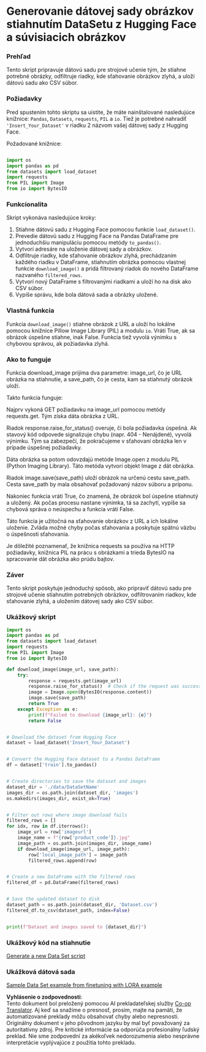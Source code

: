 <!--
CO_OP_TRANSLATOR_METADATA:
{
  "original_hash": "3cd0b727945d57998f1096763df56a84",
  "translation_date": "2025-07-17T05:51:48+00:00",
  "source_file": "md/03.FineTuning/CreatingSampleData.md",
  "language_code": "sk"
}
-->
# Generovanie dátovej sady obrázkov stiahnutím DataSetu z Hugging Face a súvisiacich obrázkov


### Prehľad

Tento skript pripravuje dátovú sadu pre strojové učenie tým, že stiahne potrebné obrázky, odfiltruje riadky, kde sťahovanie obrázkov zlyhá, a uloží dátovú sadu ako CSV súbor.

### Požiadavky

Pred spustením tohto skriptu sa uistite, že máte nainštalované nasledujúce knižnice: `Pandas`, `Datasets`, `requests`, `PIL` a `io`. Tiež je potrebné nahradiť `'Insert_Your_Dataset'` v riadku 2 názvom vašej dátovej sady z Hugging Face.

Požadované knižnice:

```python

import os
import pandas as pd
from datasets import load_dataset
import requests
from PIL import Image
from io import BytesIO
```

### Funkcionalita

Skript vykonáva nasledujúce kroky:

1. Stiahne dátovú sadu z Hugging Face pomocou funkcie `load_dataset()`.
2. Prevedie dátovú sadu z Hugging Face na Pandas DataFrame pre jednoduchšiu manipuláciu pomocou metódy `to_pandas()`.
3. Vytvorí adresáre na uloženie dátovej sady a obrázkov.
4. Odfiltruje riadky, kde sťahovanie obrázkov zlyhá, prechádzaním každého riadku v DataFrame, stiahnutím obrázka pomocou vlastnej funkcie `download_image()` a pridá filtrovaný riadok do nového DataFrame nazvaného `filtered_rows`.
5. Vytvorí nový DataFrame s filtrovanými riadkami a uloží ho na disk ako CSV súbor.
6. Vypíše správu, kde bola dátová sada a obrázky uložené.

### Vlastná funkcia

Funkcia `download_image()` stiahne obrázok z URL a uloží ho lokálne pomocou knižnice Pillow Image Library (PIL) a modulu `io`. Vráti True, ak sa obrázok úspešne stiahne, inak False. Funkcia tiež vyvolá výnimku s chybovou správou, ak požiadavka zlyhá.

### Ako to funguje

Funkcia download_image prijíma dva parametre: image_url, čo je URL obrázka na stiahnutie, a save_path, čo je cesta, kam sa stiahnutý obrázok uloží.

Takto funkcia funguje:

Najprv vykoná GET požiadavku na image_url pomocou metódy requests.get. Tým získa dáta obrázka z URL.

Riadok response.raise_for_status() overuje, či bola požiadavka úspešná. Ak stavový kód odpovede signalizuje chybu (napr. 404 - Nenájdené), vyvolá výnimku. Tým sa zabezpečí, že pokračujeme v sťahovaní obrázka len v prípade úspešnej požiadavky.

Dáta obrázka sa potom odovzdajú metóde Image.open z modulu PIL (Python Imaging Library). Táto metóda vytvorí objekt Image z dát obrázka.

Riadok image.save(save_path) uloží obrázok na určenú cestu save_path. Cesta save_path by mala obsahovať požadovaný názov súboru a príponu.

Nakoniec funkcia vráti True, čo znamená, že obrázok bol úspešne stiahnutý a uložený. Ak počas procesu nastane výnimka, tá sa zachytí, vypíše sa chybová správa o neúspechu a funkcia vráti False.

Táto funkcia je užitočná na sťahovanie obrázkov z URL a ich lokálne uloženie. Zvláda možné chyby počas sťahovania a poskytuje spätnú väzbu o úspešnosti sťahovania.

Je dôležité poznamenať, že knižnica requests sa používa na HTTP požiadavky, knižnica PIL na prácu s obrázkami a trieda BytesIO na spracovanie dát obrázka ako prúdu bajtov.



### Záver

Tento skript poskytuje jednoduchý spôsob, ako pripraviť dátovú sadu pre strojové učenie stiahnutím potrebných obrázkov, odfiltrovaním riadkov, kde sťahovanie zlyhá, a uložením dátovej sady ako CSV súbor.

### Ukážkový skript

```python
import os
import pandas as pd
from datasets import load_dataset
import requests
from PIL import Image
from io import BytesIO

def download_image(image_url, save_path):
    try:
        response = requests.get(image_url)
        response.raise_for_status()  # Check if the request was successful
        image = Image.open(BytesIO(response.content))
        image.save(save_path)
        return True
    except Exception as e:
        print(f"Failed to download {image_url}: {e}")
        return False


# Download the dataset from Hugging Face
dataset = load_dataset('Insert_Your_Dataset')


# Convert the Hugging Face dataset to a Pandas DataFrame
df = dataset['train'].to_pandas()


# Create directories to save the dataset and images
dataset_dir = './data/DataSetName'
images_dir = os.path.join(dataset_dir, 'images')
os.makedirs(images_dir, exist_ok=True)


# Filter out rows where image download fails
filtered_rows = []
for idx, row in df.iterrows():
    image_url = row['imageurl']
    image_name = f"{row['product_code']}.jpg"
    image_path = os.path.join(images_dir, image_name)
    if download_image(image_url, image_path):
        row['local_image_path'] = image_path
        filtered_rows.append(row)


# Create a new DataFrame with the filtered rows
filtered_df = pd.DataFrame(filtered_rows)


# Save the updated dataset to disk
dataset_path = os.path.join(dataset_dir, 'Dataset.csv')
filtered_df.to_csv(dataset_path, index=False)


print(f"Dataset and images saved to {dataset_dir}")
```

### Ukážkový kód na stiahnutie  
[Generate a new Data Set script](../../../../code/04.Finetuning/generate_dataset.py)

### Ukážková dátová sada  
[Sample Data Set example from finetuning with LORA example](../../../../code/04.Finetuning/olive-ort-example/dataset/dataset-classification.json)

**Vyhlásenie o zodpovednosti**:  
Tento dokument bol preložený pomocou AI prekladateľskej služby [Co-op Translator](https://github.com/Azure/co-op-translator). Aj keď sa snažíme o presnosť, prosím, majte na pamäti, že automatizované preklady môžu obsahovať chyby alebo nepresnosti. Originálny dokument v jeho pôvodnom jazyku by mal byť považovaný za autoritatívny zdroj. Pre kritické informácie sa odporúča profesionálny ľudský preklad. Nie sme zodpovední za akékoľvek nedorozumenia alebo nesprávne interpretácie vyplývajúce z použitia tohto prekladu.
